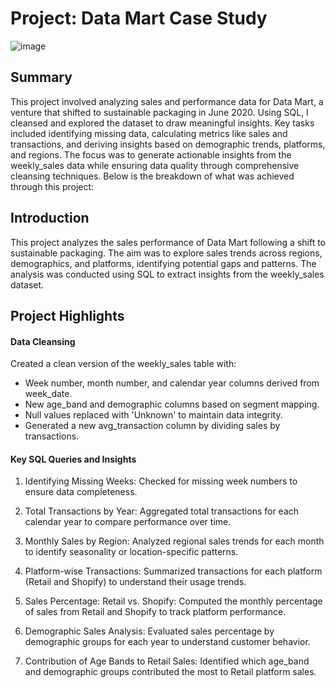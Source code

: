 # Project: Data Mart Case Study  
![image](https://github.com/user-attachments/assets/45320bce-d558-4ec0-8d08-3fd47894cae2)

## Summary  

This project involved analyzing sales and performance data for Data Mart, a venture that shifted to sustainable packaging in June 2020. Using SQL, I cleansed and explored the dataset to draw meaningful insights. Key tasks included identifying missing data, calculating metrics like sales and transactions, and deriving insights based on demographic trends, platforms, and regions.
The focus was to generate actionable insights from the weekly_sales data while ensuring data quality through comprehensive cleansing techniques. Below is the breakdown of what was achieved through this project:

## Introduction
This project analyzes the sales performance of Data Mart following a shift to sustainable packaging. The aim was to explore sales trends across regions, demographics, and platforms, identifying potential gaps and patterns. The analysis was conducted using SQL to extract insights from the weekly_sales dataset.

## Project Highlights
#### Data Cleansing
Created a clean version of the weekly_sales table with:
 - Week number, month number, and calendar year columns derived from week_date.
 - New age_band and demographic columns based on segment mapping.
 - Null values replaced with 'Unknown' to maintain data integrity.
 - Generated a new avg_transaction column by dividing sales by transactions.

#### Key SQL Queries and Insights

1. Identifying Missing Weeks: Checked for missing week numbers to ensure data completeness.

2. Total Transactions by Year: Aggregated total transactions for each calendar year to compare performance over time.

3. Monthly Sales by Region: Analyzed regional sales trends for each month to identify seasonality or location-specific patterns.

4. Platform-wise Transactions: Summarized transactions for each platform (Retail and Shopify) to understand their usage trends.

5. Sales Percentage: Retail vs. Shopify: Computed the monthly percentage of sales from Retail and Shopify to track platform performance.

6. Demographic Sales Analysis: Evaluated sales percentage by demographic groups for each year to understand customer behavior.

7. Contribution of Age Bands to Retail Sales: Identified which age_band and demographic groups contributed the most to Retail platform sales.

